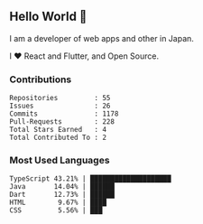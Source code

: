 ## Hello World 👋

I am a developer of web apps and other in Japan.

I ❤️ React and Flutter, and Open Source.

### Contributions

<!-- contributions start -->

    Repositories         : 55
    Issues               : 26
    Commits              : 1178
    Pull-Requests        : 228
    Total Stars Earned   : 4
    Total Contributed To : 2

<!-- contributions end -->

### Most Used Languages

<!-- most-used-languages start -->

    TypeScript 43.21% | ████████████████████
    Java       14.04% | ██████
    Dart       12.73% | ██████
    HTML        9.67% | ████
    CSS         5.56% | ███

<!-- most-used-languages end -->
